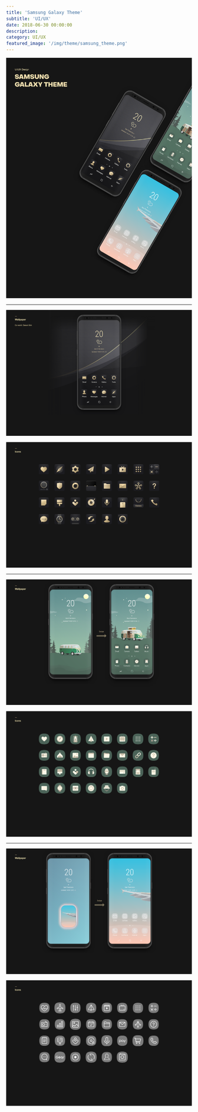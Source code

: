 ```yaml
---
title: 'Samsung Galaxy Theme'
subtitle: 'UI/UX'
date: 2018-06-30 00:00:00
description: 
category: UI/UX
featured_image: '/img/theme/samsung_theme.png'
---
```


![](/img/theme/01.png)

<hr>

![](/img/theme/02.png)

![](/img/theme/03.png)

<hr>

![](/img/theme/04.png)

![](/img/theme/05.png)

<hr>

![](/img/theme/06.png)

![](/img/theme/07.png)
